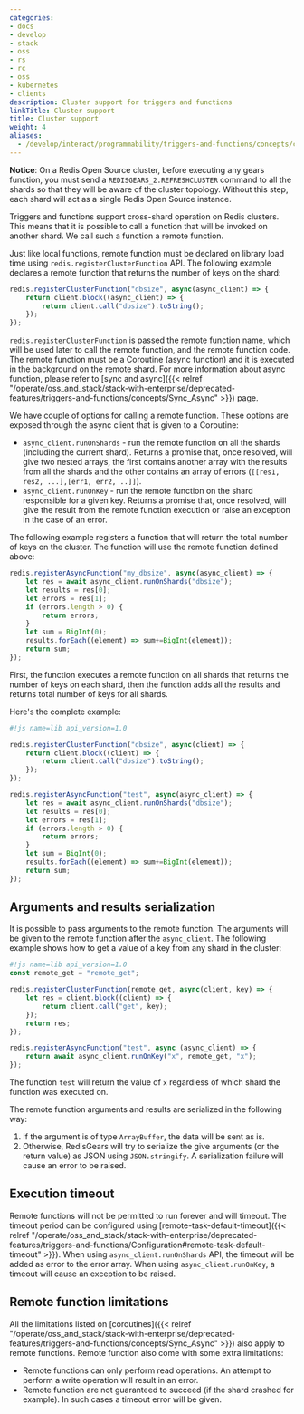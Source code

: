 ```yaml
---
categories:
- docs
- develop
- stack
- oss
- rs
- rc
- oss
- kubernetes
- clients
description: Cluster support for triggers and functions
linkTitle: Cluster support
title: Cluster support
weight: 4
aliases:
  - /develop/interact/programmability/triggers-and-functions/concepts/cluster_support/
---
```


**Notice**: On a Redis Open Source cluster, before executing any gears function, you must send a `REDISGEARS_2.REFRESHCLUSTER` command to all the shards so that they will be aware of the cluster topology. Without this step, each shard will act as a single Redis Open Source instance.

Triggers and functions support cross-shard operation on Redis clusters. This means that it is possible to call a function that will be invoked on another shard. We call such a function a remote function.

Just like local functions, remote function must be declared on library load time using `redis.registerClusterFunction` API. The following example declares a remote function that returns the number of keys on the shard:

```js
redis.registerClusterFunction("dbsize", async(async_client) => {
    return client.block((async_client) => {
        return client.call("dbsize").toString();
    });
});
```

`redis.registerClusterFunction` is passed the remote function name, which will be used later to call the remote function, and the remote function code. The remote function must be a Coroutine (async function) and it is executed in the background on the remote shard. For more information about async function, please refer to [sync and async]({{< relref "/operate/oss_and_stack/stack-with-enterprise/deprecated-features/triggers-and-functions/concepts/Sync_Async" >}}) page.

We have couple of options for calling a remote function. These options are exposed through the async client that is given to a Coroutine:

* `async_client.runOnShards` - run the remote function on all the shards (including the current shard). Returns a promise that, once resolved, will give two nested arrays, the first contains another array with the results from all the shards and the other contains an array of errors (`[[res1, res2, ...],[err1, err2, ..]]`).
* `async_client.runOnKey` - run the remote function on the shard responsible for a given key. Returns a promise that, once resolved, will give the result from the remote function execution or raise an exception in the case of an error.

The following example registers a function that will return the total number of keys on the cluster. The function will use the remote function defined above:

```js
redis.registerAsyncFunction("my_dbsize", async(async_client) => {
    let res = await async_client.runOnShards("dbsize");
    let results = res[0];
    let errors = res[1];
    if (errors.length > 0) {
        return errors;
    }
    let sum = BigInt(0);
    results.forEach((element) => sum+=BigInt(element));
    return sum;
});
```

First, the function executes a remote function on all shards that returns the number of keys on each shard, then the function adds all the results and returns total number of keys for all shards.

Here's the complete example:

```js
#!js name=lib api_version=1.0

redis.registerClusterFunction("dbsize", async(client) => {
    return client.block((client) => {
        return client.call("dbsize").toString();
    });
});

redis.registerAsyncFunction("test", async(async_client) => {
    let res = await async_client.runOnShards("dbsize");
    let results = res[0];
    let errors = res[1];
    if (errors.length > 0) {
        return errors;
    }
    let sum = BigInt(0);
    results.forEach((element) => sum+=BigInt(element));
    return sum;
});
```

## Arguments and results serialization

It is possible to pass arguments to the remote function. The arguments will be given to the remote function after the `async_client`. The following example shows how to get a value of a key from any shard in the cluster:

```js
#!js name=lib api_version=1.0
const remote_get = "remote_get";

redis.registerClusterFunction(remote_get, async(client, key) => {
    let res = client.block((client) => {
        return client.call("get", key);
    });
    return res;
});

redis.registerAsyncFunction("test", async (async_client) => {
    return await async_client.runOnKey("x", remote_get, "x");
});
```

The function `test` will return the value of `x` regardless of which shard the function was executed on.

The remote function arguments and results are serialized in the following way:

1. If the argument is of type `ArrayBuffer`, the data will be sent as is.
2. Otherwise, RedisGears will try to serialize the give arguments (or the return value) as JSON using `JSON.stringify`. A serialization failure will cause an error to be raised.

## Execution timeout

Remote functions will not be permitted to run forever and will timeout. The timeout period can be configured using [remote-task-default-timeout]({{< relref "/operate/oss_and_stack/stack-with-enterprise/deprecated-features/triggers-and-functions/Configuration#remote-task-default-timeout" >}}).
When using `async_client.runOnShards` API, the timeout will be added as error to the error array. When using `async_client.runOnKey`, a timeout will cause an exception to be raised.

## Remote function limitations

All the limitations listed on [coroutines]({{< relref "/operate/oss_and_stack/stack-with-enterprise/deprecated-features/triggers-and-functions/concepts/Sync_Async" >}}) also apply to remote functions. Remote function also come with some extra limitations:

* Remote functions can only perform read operations. An attempt to perform a write operation will result in an error.
* Remote function are not guaranteed to succeed (if the shard crashed for example). In such cases a timeout error will be given.
